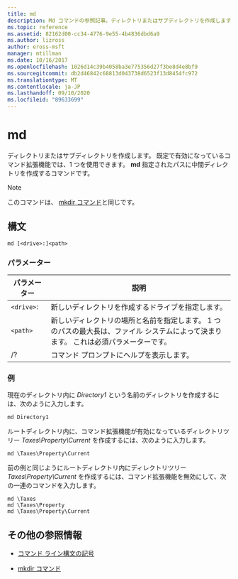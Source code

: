 ```yaml
---
title: md
description: Md コマンドの参照記事。ディレクトリまたはサブディレクトリを作成します。
ms.topic: reference
ms.assetid: 82162d00-cc34-4776-9e55-4b4836dbd6a9
ms.author: lizross
author: eross-msft
manager: mtillman
ms.date: 10/16/2017
ms.openlocfilehash: 1026d14c39b4058ba3e775356d27f3be8d4e8bf9
ms.sourcegitcommit: db2d46842c68813d043738d6523f13d8454fc972
ms.translationtype: MT
ms.contentlocale: ja-JP
ms.lasthandoff: 09/10/2020
ms.locfileid: "89633699"
---
```

# <a name="md"></a>md

ディレクトリまたはサブディレクトリを作成します。 既定で有効になっているコマンド拡張機能では、1 つを使用できます。 **md** 指定されたパスに中間ディレクトリを作成するコマンドです。

> [!NOTE]
> このコマンドは、 [mkdir コマンド](mkdir.md)と同じです。

## <a name="syntax"></a>構文

```
md [<drive>:]<path>
```

### <a name="parameters"></a>パラメーター

| パラメーター | 説明 |
| --------- | ----------- |
| `<drive>`: | 新しいディレクトリを作成するドライブを指定します。 |
| `<path>` | 新しいディレクトリの場所と名前を指定します。 1 つのパスの最大長は、ファイル システムによって決まります。 これは必須パラメーターです。 |
| /? | コマンド プロンプトにヘルプを表示します。 |

### <a name="examples"></a>例

現在のディレクトリ内に *Directory1* という名前のディレクトリを作成するには、次のように入力します。

```
md Directory1
```

ルートディレクトリ内に、コマンド拡張機能が有効になっているディレクトリツリー *Taxes\Property\Current* を作成するには、次のように入力します。

```
md \Taxes\Property\Current
```

前の例と同じようにルートディレクトリ内にディレクトリツリー *Taxes\Property\Current* を作成するには、コマンド拡張機能を無効にして、次の一連のコマンドを入力します。

```
md \Taxes
md \Taxes\Property
md \Taxes\Property\Current
```

## <a name="additional-references"></a>その他の参照情報

- [コマンド ライン構文の記号](command-line-syntax-key.md)

- [mkdir コマンド](mkdir.md)